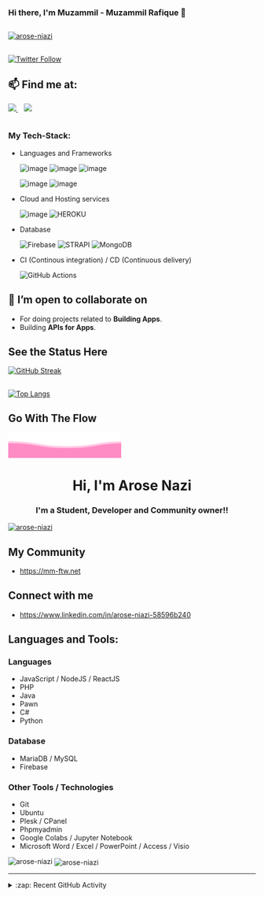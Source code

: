### Hi there, I'm Muzammil - Muzammil Rafique 👋

##

<p align="left"> <a href="https://github.com/ryo-ma/github-profile-trophy"><img src="https://github-profile-trophy.vercel.app/?username=muzammil-crypto" alt="arose-niazi" /></a> </p>

##

[![Twitter Follow](https://img.shields.io/twitter/follow/ItxMarkhor?color=1DA1F2&logo=twitter&style=for-the-badge)](https://twitter.com/intent/follow?original_referer=https%3A%2F%2Fgithub.com%2FAdnaniDev&screen_name=ItxMarkhor)

## 📫 Find me at:

<table>
  <tr>
    <a href="https://www.linkedin.com/in/muzammil-rafique-9153aa174/">
    <img src="https://img.shields.io/badge/linkedin-%230077B5.svg?&style=for-the-badge&logo=linkedin&logoColor=white" />
  </a>&nbsp;&nbsp;
   <a href="mailto:muzamilrafiq000@gmail.com">
     <img src="https://img.shields.io/badge/Gmail-D14836?style=for-the-badge&logo=gmail&logoColor=white"></a>
    <!-- <a href="https://www.codechef.com/users/devadnani/">&nbsp;&nbsp;
    <img src="https://img.shields.io/badge/-CodeChef-FFA116?style=for-the-badge&logo=CodeChef&logoColor=black" />         -->
  </a>&nbsp;&nbsp;
</table>

### My Tech-Stack:

- Languages and Frameworks

  <!-- ![image](https://img.shields.io/badge/C%2B%2B-232671E5?style=for-the-badge&logo=c%2B%2B&logoColor=white) -->

  ![image](https://img.shields.io/badge/Flutter-4285F4?style=for-the-badge&logo=Flutter&logoColor=white)
  ![image](https://img.shields.io/badge/Dart-00599C?style=for-the-badge&logo=dart&logoColor=white)
  ![image](https://img.shields.io/badge/React-F7DF1E?style=for-the-badge&logo=react&logoColor=black)

  ![image](https://img.shields.io/badge/JavaScript-F7DF1E?style=for-the-badge&logo=javascript&logoColor=black)
  ![image](https://img.shields.io/badge/Java-%23FF9900?style=for-the-badge&logo=Oak&logoColor=white)

- Cloud and Hosting services

  ![image](https://img.shields.io/badge/Google_Cloud-4285F4?style=for-the-badge&logo=google-cloud&logoColor=white)
  <img alt="HEROKU" src="https://img.shields.io/badge/HEROKU%20-%23FF9900.svg?&style=for-the-badge&logo=heroku&logoColor=white"/>

<!-- - Backend Frameworks

  ![image](https://img.shields.io/badge/Node.js-339933?style=for-the-badge&logo=nodedotjs&logoColor=white)
  ![image](https://img.shields.io/badge/npm-CB3837?style=for-the-badge&logo=npm&logoColor=white)
  ![image](https://img.shields.io/badge/Express.js-000000?style=for-the-badge&logo=express&logoColor=white) -->

- Database

  <img alt="Firebase" src ="https://img.shields.io/badge/Firebase-%2307405e.svg?&style=for-the-badge&logo=firebase&logoColor=white"/>
  <img alt="STRAPI" src ="https://img.shields.io/badge/STRAPI-000000?style=for-the-badge&logo=strapi&logoColor=white"/>
  <img alt="MongoDB" src ="https://img.shields.io/badge/MongoDB-4EA94B?style=for-the-badge&logo=mongodb&logoColor=white"/>

- CI (Continous integration) / CD (Continuous delivery)

  <img alt="GitHub Actions" src="https://img.shields.io/badge/github%20actions%20-%232671E5.svg?&style=for-the-badge&logo=github%20actions&logoColor=white"/>

## 👯 I’m open to collaborate on

- For doing projects related to **Building Apps**.
- Building **APIs for Apps**.

<!-- ## Misc

[![Spotify Flex](https://spotify-github-profile.vercel.app/api/view?uid=31q2htrwql6h6qiqtpj4nci4fx3m&cover_image=false")](https://open.spotify.com/user/31oaobg53bdyb7s7ombvibzvhyl4?si=ZLOs5jSmQleKm15uz1mPGw&utm_source=copy-link)
</br> -->

## See the Status Here

[![GitHub Streak](http://github-readme-streak-stats.herokuapp.com?user=muzammil-crypto&theme=dark&background=000000)](https://git.io/streak-stats)

##

[![Top Langs](https://github-readme-stats.vercel.app/api/top-langs/?username=muzammil-crypto&layout=compact&theme=vision-friendly-dark)](https://github.com/anuraghazra/github-readme-stats)

## Go With The Flow

<a href="https://github.com/muzammil-crypto">
  <img align="middle" src = "https://raw.githubusercontent.com/jash-desai/jash-desai/main/bottom-footer.svg">
</a>

<h1 align="center">Hi, I'm Arose Nazi</h1>
<h3 align="center">I'm a Student, Developer and Community owner!!</h3>

<p align="left"> <a href="https://github.com/ryo-ma/github-profile-trophy"><img src="https://github-profile-trophy.vercel.app/?username=arose-niazi" alt="arose-niazi" /></a> </p>

## My Community

- https://mm-ftw.net

## Connect with me

- https://www.linkedin.com/in/arose-niazi-58596b240

## Languages and Tools:

### Languages

- JavaScript / NodeJS / ReactJS
- PHP
- Java
- Pawn
- C#
- Python

### Database

- MariaDB / MySQL
- Firebase

### Other Tools / Technologies

- Git
- Ubuntu
- Plesk / CPanel
- Phpmyadmin
- Google Colabs / Jupyter Notebook
- Microsoft Word / Excel / PowerPoint / Access / Visio

<p><img align="left" src="https://github-readme-stats.vercel.app/api/top-langs?username=arose-niazi&show_icons=true&locale=en&layout=compact" alt="arose-niazi" /></p>

<p>&nbsp;<img align="center" src="https://github-readme-stats.vercel.app/api?username=arose-niazi&count_private=true&show_icons=true&locale=en" alt="arose-niazi" /></p>

---

<details>
  <summary>:zap: Recent GitHub Activity</summary>
  
<!--START_SECTION:activity-->
1. 💪 Opened PR [#2](https://github.com/MuhammadNouman-22/FA18-BSE-078-S2-WT/pull/2) in [MuhammadNouman-22/FA18-BSE-078-S2-WT](https://github.com/MuhammadNouman-22/FA18-BSE-078-S2-WT)
2. ❌ Reopened PR [#1](https://github.com/MuhammadNouman-22/FA18-BSE-078-S2-WT/pull/1) in [MuhammadNouman-22/FA18-BSE-078-S2-WT](https://github.com/MuhammadNouman-22/FA18-BSE-078-S2-WT)
3. ❌ Closed PR [#1](https://github.com/MuhammadNouman-22/FA18-BSE-078-S2-WT/pull/1) in [MuhammadNouman-22/FA18-BSE-078-S2-WT](https://github.com/MuhammadNouman-22/FA18-BSE-078-S2-WT)
4. 💪 Opened PR [#1](https://github.com/MuhammadNouman-22/FA18-BSE-078-S2-WT/pull/1) in [MuhammadNouman-22/FA18-BSE-078-S2-WT](https://github.com/MuhammadNouman-22/FA18-BSE-078-S2-WT)
5. 🎉 Merged PR [#1](https://github.com/Arose-Niazi/Sky-Shooter/pull/1) in [Arose-Niazi/Sky-Shooter](https://github.com/Arose-Niazi/Sky-Shooter)
<!--END_SECTION:activity-->
</details>
